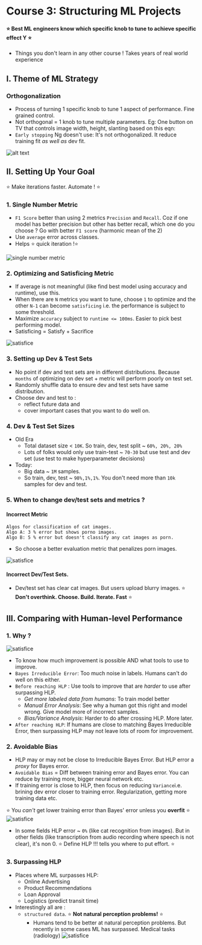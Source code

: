 # Course 3: Structuring ML Projects
#### :star: Best ML engineers know which specific knob to tune to achieve specific effect Y :star:
-  Things you don't learn in any other course ! Takes years of real world experience

## I. Theme of ML Strategy
### Orthogonalization
- Process of turning 1 specific knob to tune 1 aspect of performance. Fine grained control. 
- Not orthogonal = 1 knob to tune multiple parameters. Eg: One button on TV that controls image width, height, slanting
based on this eqn:
- `Early stopping` Ng doesn't use: It's not orthogonalized. It reduce training fit *as well as* dev fit.

![alt text](images/ortho.png)

## II. Setting Up Your Goal
:star: Make iterations faster. Automate ! :star:

### 1. Single Number Metric
- `F1 Score` better than using 2 metrics `Precision` and `Recall`. Coz if one model has better precision but other has
better recall, which one do you choose ? Go with better `F1 score` (harmonic mean of the 2)
- Use `average` error across classes. 
- Helps :star: quick iteration !:star:

![single number metric](images/error_per_class.png)

### 2. Optimizing and Satisficing Metric
- If average is not meaningful (like find best model using accuracy and runtime), use this. 
- When there are `N` metrics you want to tune, choose `1` to optimize and the other `N-1` can become `satisficing` i.e.
the performance is subject to some threshold.
- Maximize `accuracy` subject to `runtime <= 100ms`. Easier to pick best performing model. 
- Satisficing = Satisfy + Sacrifice

![satisfice](images/satisficing.png)

### 3. Setting up Dev & Test Sets
- No point if dev and test sets are in different distributions. Because `months` of optimizing on dev set + metric will
perform poorly on test set. 
- Randomly shuffle data to ensure dev and test sets have same distribution. 
- Choose dev and test to :
  - reflect future data and 
  - cover important cases that you want to do well on. 

### 4. Dev & Test Set Sizes
- Old Era 
  - Total dataset size < `10K`. So train, dev, test split ~ `60%, 20%, 20%`
  - Lots of folks would only use train-test ~ `70-30` but use test and dev set (use test to make hyperparameter decisions)
- Today:
  - Big data ~ `1M` samples. 
  - So train, dev, test ~ `98%,1%,1%`. You don't need more than `10k` samples for dev and test. 

### 5. When to change dev/test sets and metrics ?
#### Incorrect Metric
```
Algos for classification of cat images. 
Algo A: 3 % error but shows porno images. 
Algo B: 5 % error but doesn't classify any cat images as porn. 
```
- So choose a better evaluation metric that penalizes porn images. 

![satisfice](images/change_metric.png)

#### Incorrect Dev/Test Sets.
- Dev/test set has clear cat images. But users upload blurry images. 
:star: **Don't overthink. Choose. Build. Iterate. Fast** :star:

## III. Comparing with Human-level Performance
### 1. Why ?
![satisfice](images/hlp.png)
- To know how much improvement is possible AND what tools to use to improve. 
- `Bayes Irreducible Error`: Too much noise in labels. Humans can't do well on this either. 
- `Before reaching HLP` : Use tools to improve that are *harder* to use after surpassing HLP. 
  - *Get more labeled data from humans*: To train model better
  - *Manual Error Analysis*: See why a human got this right and model wrong. Give model more of incorrect samples.
  - *Bias/Variance Analysis*: Harder to do after crossing HLP. More later. 
- `After reaching HLP`: If humans are close to matching Bayes Irreducible Error, then surpassing HLP may not leave lots 
of room for improvement. 

### 2. Avoidable Bias
- HLP may or may not be close to Irreducible Bayes Error. But HLP error a *proxy* for Bayes error.
- `Avoidable Bias` = Diff between training error and Bayes error. You can reduce by training more, bigger neural network etc. 
- If training error is close to HLP, then focus on reducing `Variance`i.e. brining dev error closer to training error. 
Regularization, getting more training data etc. 

:star: You *can't* get lower training error than Bayes' error unless you **overfit** :star:
![satisfice](images/avoidable_bias.png)

- In some fields HLP error ~ `0%` (like cat recognition from images). But in other fields (like transcription from
audio recording where speech is not clear), it's non 0. :star: Define HLP !!! tells you where to put effort. :star:

### 3. Surpassing HLP
- Places where ML surpasses HLP:
  - Online Advertising
  - Product Recommendations
  - Loan Approval
  - Logistics (predict transit time)
- Interestingly all are :
  - `structured data`. :star: **Not natural perception problems!** :star:
    - Humans tend to be better at natural perception problems. But recently in some cases ML has surpassed. Medical
    tasks (radiology)
![satisfice](images/summary.png)